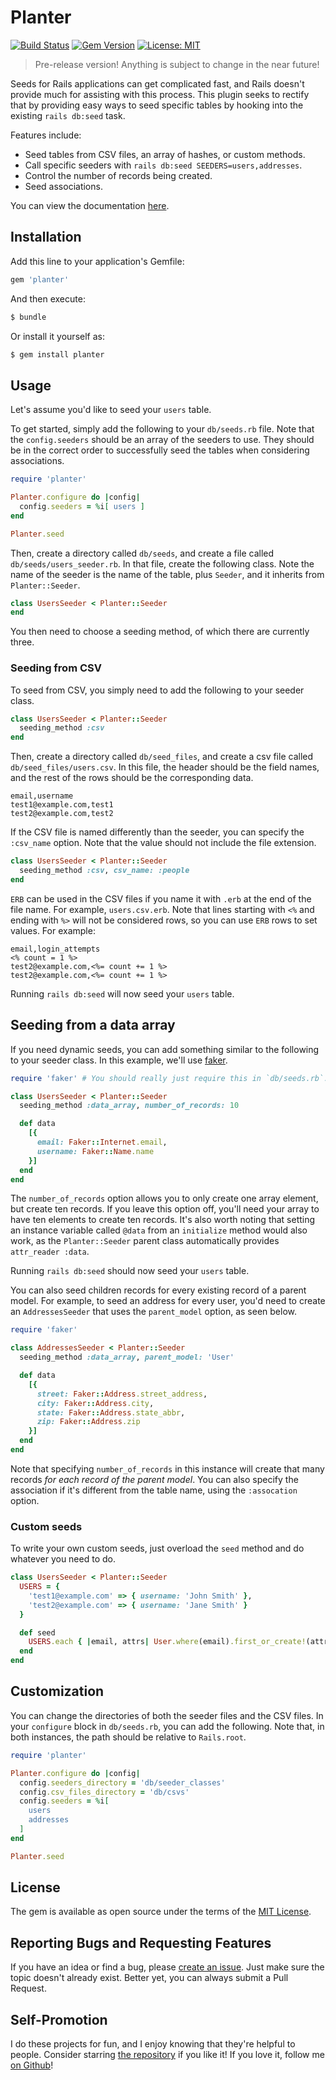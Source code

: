 # Planter
[![Build Status](https://img.shields.io/endpoint.svg?url=https%3A%2F%2Factions-badge.atrox.dev%2Fevanthegrayt%2Fplanter%2Fbadge%3Fref%3Dmaster&style=flat)](https://actions-badge.atrox.dev/evanthegrayt/planter/goto?ref=master)
[![Gem Version](https://badge.fury.io/rb/planter.svg)](https://badge.fury.io/rb/planter)
[![License: MIT](https://img.shields.io/badge/License-MIT-yellow.svg)](https://opensource.org/licenses/MIT)

> Pre-release version! Anything is subject to change in the near future!

Seeds for Rails applications can get complicated fast, and Rails doesn't provide
much for assisting with this process. This plugin seeks to rectify that by
providing easy ways to seed specific tables by hooking into the existing `rails
db:seed` task.

Features include:

- Seed tables from CSV files, an array of hashes, or custom methods.
- Call specific seeders with `rails db:seed SEEDERS=users,addresses`.
- Control the number of records being created.
- Seed associations.

You can view the documentation [here](https://evanthegrayt.github.io/planter/).

## Installation
Add this line to your application's Gemfile:

```ruby
gem 'planter'
```

And then execute:

```bash
$ bundle
```

Or install it yourself as:

```bash
$ gem install planter
```

## Usage
Let's assume you'd like to seed your `users` table.

To get started, simply add the following to your `db/seeds.rb` file. Note that
the `config.seeders` should be an array of the seeders to use. They should be in
the correct order to successfully seed the tables when considering associations.

```ruby
require 'planter'

Planter.configure do |config|
  config.seeders = %i[ users ]
end

Planter.seed
```

Then, create a directory called `db/seeds`, and create a file called
`db/seeds/users_seeder.rb`. In that file, create the following class. Note the
name of the seeder is the name of the table, plus `Seeder`, and it inherits from
`Planter::Seeder`.

```ruby
class UsersSeeder < Planter::Seeder
end
```

You then need to choose a seeding method, of which there are currently three.

### Seeding from CSV
To seed from CSV, you simply need to add the following to your seeder class.

```ruby
class UsersSeeder < Planter::Seeder
  seeding_method :csv
end
```

Then, create a directory called `db/seed_files`, and create a csv file called
`db/seed_files/users.csv`. In this file, the header should be the field names,
and the rest of the rows should be the corresponding data.

```
email,username
test1@example.com,test1
test2@example.com,test2
```

If the CSV file is named differently than the seeder, you can specify the
`:csv_name` option. Note that the value should not include the file extension.

```ruby
class UsersSeeder < Planter::Seeder
  seeding_method :csv, csv_name: :people
end
```

`ERB` can be used in the CSV files if you name it with `.erb` at the end of the
file name. For example, `users.csv.erb`. Note that lines starting with `<%` and
ending with `%>` will not be considered rows, so you can use `ERB` rows to set
values. For example:

```csv.erb
email,login_attempts
<% count = 1 %>
test2@example.com,<%= count += 1 %>
test2@example.com,<%= count += 1 %>
```

Running `rails db:seed` will now seed your `users` table.

## Seeding from a data array
If you need dynamic seeds, you can add something similar to the following to
your seeder class. In this example, we'll use
[faker](https://github.com/faker-ruby/faker).

```ruby
require 'faker' # You should really just require this in `db/seeds.rb`.

class UsersSeeder < Planter::Seeder
  seeding_method :data_array, number_of_records: 10

  def data
    [{
      email: Faker::Internet.email,
      username: Faker::Name.name
    }]
  end
end
```

The `number_of_records` option allows you to only create one array element, but
create ten records. If you leave this option off, you'll need your array to have
ten elements to create ten records. It's also worth noting that setting an
instance variable called `@data` from an `initialize` method would also work, as
the `Planter::Seeder` parent class automatically provides `attr_reader :data`.

Running `rails db:seed` should now seed your `users` table.

You can also seed children records for every existing record of a parent model.
For example, to seed an address for every user, you'd need to create an
`AddressesSeeder` that uses the `parent_model` option, as seen below.

```ruby
require 'faker'

class AddressesSeeder < Planter::Seeder
  seeding_method :data_array, parent_model: 'User'

  def data
    [{
      street: Faker::Address.street_address,
      city: Faker::Address.city,
      state: Faker::Address.state_abbr,
      zip: Faker::Address.zip
    }]
  end
end
```

Note that specifying `number_of_records` in this instance will create that many
records *for each record of the parent model*. You can also specify the
association if it's different from the table name, using the `:assocation`
option.

### Custom seeds
To write your own custom seeds, just overload the `seed` method and do whatever
you need to do.

```ruby
class UsersSeeder < Planter::Seeder
  USERS = {
    'test1@example.com' => { username: 'John Smith' },
    'test2@example.com' => { username: 'Jane Smith' }
  }

  def seed
    USERS.each { |email, attrs| User.where(email).first_or_create!(attrs) }
  end
end
```

## Customization
You can change the directories of both the seeder files and the CSV files. In
your `configure` block in `db/seeds.rb`, you can add the following. Note that,
in both instances, the path should be relative to `Rails.root`.

```ruby
require 'planter'

Planter.configure do |config|
  config.seeders_directory = 'db/seeder_classes'
  config.csv_files_directory = 'db/csvs'
  config.seeders = %i[
    users
    addresses
  ]
end

Planter.seed
```

## License
The gem is available as open source under the terms of the [MIT
License](https://opensource.org/licenses/MIT).

## Reporting Bugs and Requesting Features
If you have an idea or find a bug, please [create an
issue](https://github.com/evanthegrayt/planter/issues/new). Just make sure
the topic doesn't already exist. Better yet, you can always submit a Pull
Request.

## Self-Promotion
I do these projects for fun, and I enjoy knowing that they're helpful to people.
Consider starring [the repository](https://github.com/evanthegrayt/planter)
if you like it! If you love it, follow me [on
Github](https://github.com/evanthegrayt)!
